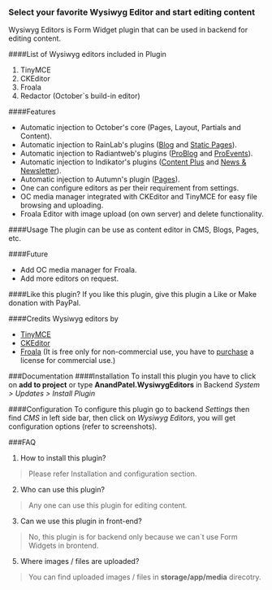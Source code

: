 ### Select your favorite Wysiwyg Editor and start editing content
Wysiwyg Editors is Form Widget plugin that can be used in backend for editing content.


####List of Wysiwyg editors included in Plugin
1. TinyMCE
2. CKEditor
3. Froala
4. Redactor (October`s build-in editor)

####Features
* Automatic injection to October's core (Pages, Layout, Partials and Content).
* Automatic injection to RainLab's plugins ([Blog](http://octobercms.com/plugin/rainlab-blog) and [Static Pages](http://octobercms.com/plugin/rainlab-pages)).
* Automatic injection to Radiantweb's plugins ([ProBlog](http://octobercms.com/plugin/radiantweb-problog) and [ProEvents](http://octobercms.com/plugin/radiantweb-proevents)).
* Automatic injection to Indikator's plugins ([Content Plus](http://octobercms.com/plugin/indikator-content) and [News & Newsletter](http://octobercms.com/plugin/indikator-news)).
* Automatic injection to Autumn's plugin ([Pages](http://octobercms.com/plugin/autumn-pages)).
* One can configure editors as per their requirement from settings.
* OC media manager integrated with CKEditor and TinyMCE for easy file browsing and uploading.
* Froala Editor with image upload (on own server) and delete functionality.

####Usage
The plugin can be use as content editor in CMS, Blogs, Pages, etc.

####Future
* Add OC media manager for Froala.
* Add more editors on request.

####Like this plugin?
If you like this plugin, give this plugin a Like or Make donation with PayPal.


####Credits 
Wysiwyg editors by
* [TinyMCE](https://www.tinymce.com)
* [CKEditor](http://ckeditor.com)
* [Froala](https://www.froala.com/wysiwyg-editor) (It is free only for non-commercial use, you have to [purchase](https://www.froala.com/wysiwyg-editor/pricing) a license for commercial use.)


###Documentation
####Installation
To install this plugin you have to click on __add to project__ or type __AnandPatel.WysiwygEditors__ in Backend *System > Updates > Install Plugin*

####Configuration
To configure this plugin go to backend *Settings* then find *CMS* in left side bar, then click on *Wysiwyg Editors*, you will get configuration options (refer to screenshots).

###FAQ
1. How to install this plugin?
> Please refer Installation and configuration section.
2. Who can use this plugin?
> Any one can use this plugin for editing content.
3. Can we use this plugin in front-end?
> No, this plugin is for backend only because we can`t use Form Widgets in brontend.
5. Where images / files are uploaded?
> You can find uploaded images / files in __storage/app/media__ direcotry.
